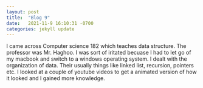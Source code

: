 ```yaml
---
layout: post
title:  "Blog 9"
date:   2021-11-9 16:10:31 -0700
categories: jekyll update
---
```


I came across Computer science 182 which teaches data structure. The professor was Mr. Haghoo. I was sort of iritated becuase I had to let go of my macbook and switch to a windows operating system. I dealt with the organization of data. Their usually things like linked list, recursion, pointers etc. I looked at a couple of youtube videos to get a animated version of how it looked and I gained more knowledge. 